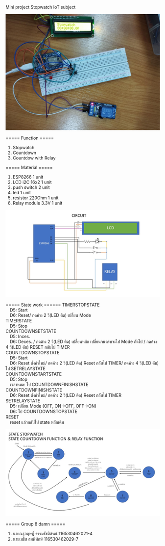 Mini project Stopwatch IoT subject

![alt text](https://github.com/MeRrai333/esp8266StopwatchGroup8/blob/main/image/Image.jpg?raw=true)

===== Function =====
1. Stopwatch
2. Countdown
3. Countdow with Relay

===== Material =====
1. ESP8266 1 unit
2. LCD i2C 16x2 1 unit 
3. push switch 2 unit
4. led 1 unit
5. resistor 220Ohm 1 unit
6. Relay module 3.3V 1 unit

![alt text](https://github.com/MeRrai333/esp8266StopwatchGroup8/blob/main/image/SchematicCircuit.JPG?raw=true)

===== State work ======
TIMERSTOPSTATE<br>
  &emsp;D5: Start<br>
  &emsp;D6: Reset/ กดค้าง 2 วิ(LED ติด) เปลี่ยน Mode<br>
TIMERSTATE<br>
  &emsp;D5: Stop<br>
COUNTDOWNSETSTATE<br>
  &emsp;D5: Inces.<br>
  &emsp;D6: Deces. / กดค้าง 2 วิ(LED ติด) เปลี่ยนหลัก เปลี่ยนจนครบจะไป Mode ถัดไป / กดค้าง 4 วิ(LED ดับ) RESET กลับไป TIMER<br>
COUNTDOWNSTOPSTATE<br>
  &emsp;D5: Start<br>
  &emsp;D6: Reset ตั้งค่าใหม่/ กดค้าง 2 วิ(LED ติด) Reset กลับไป TIMER/ กดค้าง 4 วิ(LED ดับ) ไป SETRELAYSTATE<br>
COUNTDOWNSTARTSTATE<br>
  &emsp;D5: Stop<br>
  &emsp;เวลาหมด: ไป COUNTDOWNFINISHSTATE<br>
COUNTDOWNFINISHSTATE<br>
  &emsp;D6: Reset ตั้งค่าใหม่/ กดค้าง 2 วิ(LED ติด) Reset กลับไป TIMER<br>
SETRELAYSTATE<br>
  &emsp;D5: เปลี่ยน Mode (OFF, ON->OFF, OFF->ON)<br>
  &emsp;D6: ไป COUNTDOWNSTOPSTATE<br>
RESET<br>
  &emsp;reset แล้วกลับไป state หลักเดิม<br>

![alt text](https://github.com/MeRrai333/esp8266StopwatchGroup8/blob/main/image/State.JPG?raw=true)

===== Group 8 damn =====
1. นายณฐกฤษฎิ์ ธรรมธัชติสรณ์ 116530462021-4
2. นายเมธิส สมพิทักษ์ 116530462029-7

